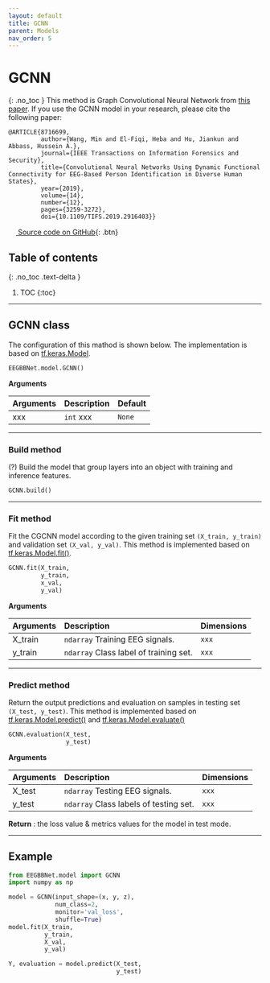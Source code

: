 ```yaml
---
layout: default
title: GCNN
parent: Models
nav_order: 5
---
```


# GCNN
{: .no_toc }
This method is Graph Convolutional Neural Network from [this paper](https://ieeexplore.ieee.org/document/8716699). If you use the GCNN model in your research, please cite the following paper:

```
@ARTICLE{8716699,  
         author={Wang, Min and El-Fiqi, Heba and Hu, Jiankun and Abbass, Hussein A.},  
         journal={IEEE Transactions on Information Forensics and Security},   
         title={Convolutional Neural Networks Using Dynamic Functional Connectivity for EEG-Based Person Identification in Diverse Human States},   
         year={2019},  
         volume={14},  
         number={12},  
         pages={3259-3272},  
         doi={10.1109/TIFS.2019.2916403}}
```
[<img src="https://min2net.github.io/assets/images/github.png" width="15" height="15"> Source code on GitHub](xxx){: .btn}

## Table of contents
{: .no_toc .text-delta }

1. TOC
{:toc}

---

## GCNN class
The configuration of this mathod is shown below. The implementation is based on [tf.keras.Model](https://www.tensorflow.org/api_docs/python/tf/keras/Model).

```py
EEGBBNet.model.GCNN()
```
**Arguments** 

| Arguments | Description | Default|
|:----------|:------------|:-------|
| xxx | `int` xxx                   | `None`    |

---

### Build method
(?) Build the model that group layers into an object with training and inference features.

```py
GCNN.build()
```

---

### Fit method
Fit the CGCNN model according to the given training set `(X_train, y_train)` and validation set `(X_val, y_val)`. This method is implemented based on [tf.keras.Model.fit()](https://www.tensorflow.org/api_docs/python/tf/keras/Model#fit).

```py
GCNN.fit(X_train,
         y_train,
         x_val,
         y_val)
```
**Arguments**

| Arguments | Description | Dimensions |
|:---|:----|:---|
|X_train   | `ndarray` Training EEG signals.        | `xxx`        |
|y_train   | `ndarray` Class label of training set. | `xxx`           |

---

### Predict method
Return the output predictions and evaluation on samples in testing set `(X_test, y_test)`. This method is implemented based on [tf.keras.Model.predict()](https://www.tensorflow.org/api_docs/python/tf/keras/Model#predict) and [tf.keras.Model.evaluate()](https://www.tensorflow.org/api_docs/python/tf/keras/Model#evaluate)

```py
GCNN.evaluation(X_test, 
                y_test)
```

 **Arguments**

| Arguments | Description | Dimensions |
|:---|:----|:---|
|X_test     | `ndarray` Testing EEG signals.            | `xxx`    |
|y_test     | `ndarray` Class labels of testing set.    | `xxx`    |

**Return** : the loss value & metrics values for the model in test mode.

---

## Example

```py
from EEGBBNet.model import GCNN
import numpy as np

model = GCNN(input_shape=(x, y, z), 
             num_class=2, 
             monitor='val_loss', 
             shuffle=True)
model.fit(X_train, 
          y_train, 
          X_val, 
          y_val)

Y, evaluation = model.predict(X_test, 
                              y_test)
```
